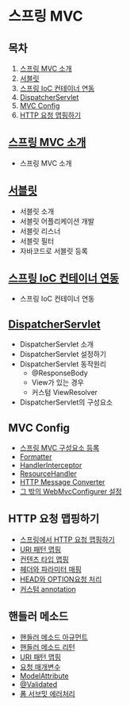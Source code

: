 # 스프링 MVC

## 목차

1. [스프링 MVC 소개](#스프링-mvc-소개)
2. [서블릿](#서블릿)
3. [스프링 IoC 컨테이너 연동](#스프링-ioc-컨테이너-연동)
4. [DispatcherServlet](#DispatcherServlet)
5. [MVC Config](#mvc-config)
6. [HTTP 요청 맵핑하기](#http-요청-맵핑하기)

## [스프링 MVC 소개](./01_OverView.md)

- 스프링 MVC 소개

## [서블릿](./02_Servlet.md)

- 서블릿 소개
- 서블릿 어플리케이션 개발
- 서블릿 리스너
- 서블릿 필터
- 자바코드로 서블릿 등록

## [스프링 IoC 컨테이너 연동](./03_SpringAndServlet.md)

- 스프링 IoC 컨테이너 연동

## [DispatcherServlet](./04_DispatcherServlet.md)

- DispatcherServlet 소개
- DispatcherServlet 설정하기
- DispatcherServlet 동작원리
  - @ResponseBody
  - View가 있는 경우
  - 커스텀 ViewResolver
- DispatcherServlet의 구성요소

## MVC Config

- [스프링 MVC 구성요소 등록](./05_MVCConfig_EnableMVCConfig.md)
- [Formatter](./06_MVCConfig_Formatter.md)
- [HandlerInterceptor](./07_HandlerInterceptor.md)
- [ResourceHandler](./08_ResourceHandler.md)
- [HTTP Message Converter](./09_HTTPMessageConverter.md)
- [그 밖의 WebMvcConfigurer 설정](./10_ETC_WebMvcConfigure.md)

## HTTP 요청 맵핑하기

- [스프링에서 HTTP 요청 맵핑하기](./11_RequestMapping_RequestMapping.md)
- [URI 패턴 맵핑](./12_RequestMapping_UriPatterns.md)
- [컨텐츠 타입 맵핑](./13_RequestMapping_ConsumableMediaTypes.md)
- [헤더와 파라미터 매핑](./14_Parameters_Headers.md)
- [HEAD와 OPTION요청 처리](./15_HTTP_HEAD_OPTIONS.md)
- [커스텀 annotation](./16_RequestMapping_CustomAnnotations.md)

## 핸들러 메소드

- [핸들러 메소드 아규먼트](./17_HandlerMethods_MethodArguments.md)
- [핸들러 메소드 리턴](./18_HandlerMethods_ReturnValues.md)
- [URI 패턴 맵핑](./19_HandlerMethods_UriPatternsMapping.md)
- [요청 매개변수](./20_HandlerMethods_RequestParams.md)
- [ModelAttribute](./21_HandlerMethods_ModelAttribute.md)
- [@Validated](./22_HandlerMethods_Validate.md)
- [폼 서브밋 에러처리](./23_HandlerMethods_FormSubmitError.md)
